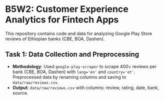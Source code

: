 # B5W2: Customer Experience Analytics for Fintech Apps
This repository contains code and data for analyzing Google Play Store reviews of Ethiopian banks (CBE, BOA, Dashen).

## Task 1: Data Collection and Preprocessing
- **Methodology**: Used `google-play-scraper` to scrape 400+ reviews per bank (CBE, BOA, Dashen) with `lang='en'` and `country='et'`. Preprocessed data by renaming columns and saving to `data/raw/reviews.csv`.
- **Output**: `data/raw/reviews.csv` with columns: review, rating, date, bank, source.